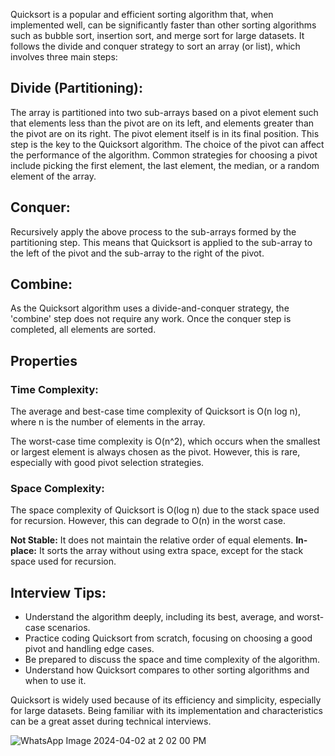Quicksort is a popular and efficient sorting algorithm that, when implemented well, can be significantly faster than other sorting algorithms such as bubble sort, insertion sort, and merge sort for large datasets. It follows the divide and conquer strategy to sort an array (or list), which involves three main steps:

## Divide (Partitioning): 

The array is partitioned into two sub-arrays based on a pivot element such that elements less than the pivot are on its left, and elements greater than the pivot are on its right. The pivot element itself is in its final position. This step is the key to the Quicksort algorithm. The choice of the pivot can affect the performance of the algorithm. Common strategies for choosing a pivot include picking the first element, the last element, the median, or a random element of the array.

## Conquer: 

Recursively apply the above process to the sub-arrays formed by the partitioning step. This means that Quicksort is applied to the sub-array to the left of the pivot and the sub-array to the right of the pivot.

## Combine: 

As the Quicksort algorithm uses a divide-and-conquer strategy, the 'combine' step does not require any work. Once the conquer step is completed, all elements are sorted.

## Properties

### Time Complexity: 

The average and best-case time complexity of Quicksort is O(n log n), where n is the number of elements in the array. 

The worst-case time complexity is O(n^2), which occurs when the smallest or largest element is always chosen as the pivot. However, this is rare, especially with good pivot selection strategies.

### Space Complexity:

The space complexity of Quicksort is O(log n) due to the stack space used for recursion. However, this can degrade to O(n) in the worst case.

**Not Stable:** It does not maintain the relative order of equal elements.
**In-place:** It sorts the array without using extra space, except for the stack space used for recursion.

## Interview Tips:

- Understand the algorithm deeply, including its best, average, and worst-case scenarios.
- Practice coding Quicksort from scratch, focusing on choosing a good pivot and handling edge cases.
- Be prepared to discuss the space and time complexity of the algorithm.
- Understand how Quicksort compares to other sorting algorithms and when to use it.

Quicksort is widely used because of its efficiency and simplicity, especially for large datasets. Being familiar with its implementation and characteristics can be a great asset during technical interviews.

![WhatsApp Image 2024-04-02 at 2 02 00 PM](https://github.com/devashree-shukla/DSAlgoExpedition/assets/38584944/cb5b38ed-b369-4f7b-8f9e-068906e4b82f)

